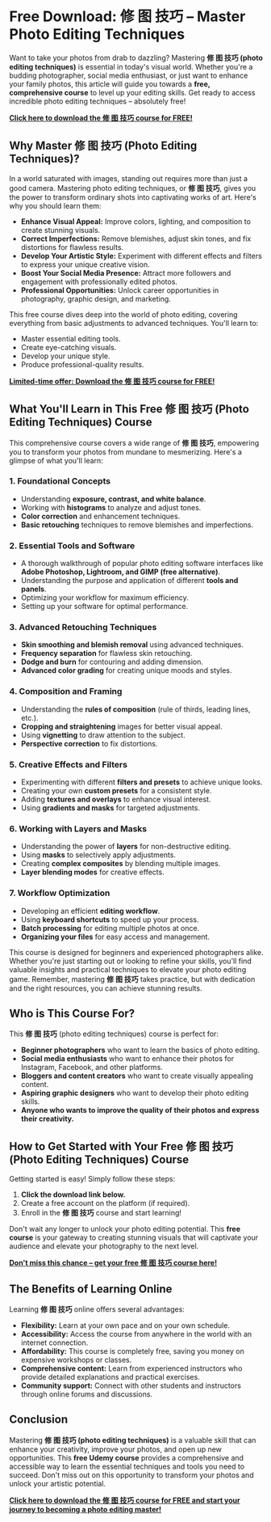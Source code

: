 # Free Download: 修 图 技巧 – Master Photo Editing Techniques

Want to take your photos from drab to dazzling? Mastering **修 图 技巧 (photo editing techniques)** is essential in today's visual world. Whether you're a budding photographer, social media enthusiast, or just want to enhance your family photos, this article will guide you towards a **free, comprehensive course** to level up your editing skills. Get ready to access incredible photo editing techniques – absolutely free!

[**Click here to download the 修 图 技巧 course for FREE!**](https://udemywork.com/xiu-tu-ji-qiao)

## Why Master 修 图 技巧 (Photo Editing Techniques)?

In a world saturated with images, standing out requires more than just a good camera. Mastering photo editing techniques, or **修 图 技巧**, gives you the power to transform ordinary shots into captivating works of art. Here's why you should learn them:

*   **Enhance Visual Appeal:** Improve colors, lighting, and composition to create stunning visuals.
*   **Correct Imperfections:** Remove blemishes, adjust skin tones, and fix distortions for flawless results.
*   **Develop Your Artistic Style:** Experiment with different effects and filters to express your unique creative vision.
*   **Boost Your Social Media Presence:** Attract more followers and engagement with professionally edited photos.
*   **Professional Opportunities:** Unlock career opportunities in photography, graphic design, and marketing.

This free course dives deep into the world of photo editing, covering everything from basic adjustments to advanced techniques. You'll learn to:

*   Master essential editing tools.
*   Create eye-catching visuals.
*   Develop your unique style.
*   Produce professional-quality results.

[**Limited-time offer: Download the 修 图 技巧 course for FREE!**](https://udemywork.com/xiu-tu-ji-qiao)

## What You'll Learn in This Free 修 图 技巧 (Photo Editing Techniques) Course

This comprehensive course covers a wide range of **修 图 技巧**, empowering you to transform your photos from mundane to mesmerizing. Here's a glimpse of what you'll learn:

### 1. Foundational Concepts

*   Understanding **exposure, contrast, and white balance**.
*   Working with **histograms** to analyze and adjust tones.
*   **Color correction** and enhancement techniques.
*   **Basic retouching** techniques to remove blemishes and imperfections.

### 2. Essential Tools and Software

*   A thorough walkthrough of popular photo editing software interfaces like **Adobe Photoshop, Lightroom, and GIMP (free alternative)**.
*   Understanding the purpose and application of different **tools and panels**.
*   Optimizing your workflow for maximum efficiency.
*   Setting up your software for optimal performance.

### 3. Advanced Retouching Techniques

*   **Skin smoothing and blemish removal** using advanced techniques.
*   **Frequency separation** for flawless skin retouching.
*   **Dodge and burn** for contouring and adding dimension.
*   **Advanced color grading** for creating unique moods and styles.

### 4. Composition and Framing

*   Understanding the **rules of composition** (rule of thirds, leading lines, etc.).
*   **Cropping and straightening** images for better visual appeal.
*   Using **vignetting** to draw attention to the subject.
*   **Perspective correction** to fix distortions.

### 5. Creative Effects and Filters

*   Experimenting with different **filters and presets** to achieve unique looks.
*   Creating your own **custom presets** for a consistent style.
*   Adding **textures and overlays** to enhance visual interest.
*   Using **gradients and masks** for targeted adjustments.

### 6. Working with Layers and Masks

*   Understanding the power of **layers** for non-destructive editing.
*   Using **masks** to selectively apply adjustments.
*   Creating **complex composites** by blending multiple images.
*   **Layer blending modes** for creative effects.

### 7. Workflow Optimization

*   Developing an efficient **editing workflow**.
*   Using **keyboard shortcuts** to speed up your process.
*   **Batch processing** for editing multiple photos at once.
*   **Organizing your files** for easy access and management.

This course is designed for beginners and experienced photographers alike. Whether you're just starting out or looking to refine your skills, you'll find valuable insights and practical techniques to elevate your photo editing game. Remember, mastering **修 图 技巧** takes practice, but with dedication and the right resources, you can achieve stunning results.

## Who is This Course For?

This **修 图 技巧** (photo editing techniques) course is perfect for:

*   **Beginner photographers** who want to learn the basics of photo editing.
*   **Social media enthusiasts** who want to enhance their photos for Instagram, Facebook, and other platforms.
*   **Bloggers and content creators** who want to create visually appealing content.
*   **Aspiring graphic designers** who want to develop their photo editing skills.
*   **Anyone who wants to improve the quality of their photos and express their creativity.**

## How to Get Started with Your Free 修 图 技巧 (Photo Editing Techniques) Course

Getting started is easy! Simply follow these steps:

1.  **Click the download link below.**
2.  Create a free account on the platform (if required).
3.  Enroll in the **修 图 技巧** course and start learning!

Don't wait any longer to unlock your photo editing potential. This **free course** is your gateway to creating stunning visuals that will captivate your audience and elevate your photography to the next level.

[**Don't miss this chance – get your free 修 图 技巧 course here!**](https://udemywork.com/xiu-tu-ji-qiao)

## The Benefits of Learning Online

Learning **修 图 技巧** online offers several advantages:

*   **Flexibility:** Learn at your own pace and on your own schedule.
*   **Accessibility:** Access the course from anywhere in the world with an internet connection.
*   **Affordability:** This course is completely free, saving you money on expensive workshops or classes.
*   **Comprehensive content:** Learn from experienced instructors who provide detailed explanations and practical exercises.
*   **Community support:** Connect with other students and instructors through online forums and discussions.

## Conclusion

Mastering **修 图 技巧 (photo editing techniques)** is a valuable skill that can enhance your creativity, improve your photos, and open up new opportunities. This **free Udemy course** provides a comprehensive and accessible way to learn the essential techniques and tools you need to succeed. Don't miss out on this opportunity to transform your photos and unlock your artistic potential.

[**Click here to download the 修 图 技巧 course for FREE and start your journey to becoming a photo editing master!**](https://udemywork.com/xiu-tu-ji-qiao)
